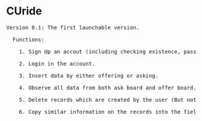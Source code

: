 # CUride
<pre>
Version 0.1: The first launchable version. <br>
  Functions: <br>
    1. Sign Up an accout (including checking existence, password matching, ... etc). <br>
    2. Login in the account. <br>
    3. Insert data by either offering or asking. <br>
    4. Observe all data from both ask board and offer board. <br>
    5. Delete records which are created by the user (But not affecting others'). <br>
    6. Copy similar information on the records into the field so that similar input would be easy. <br>
    </pre>
   
